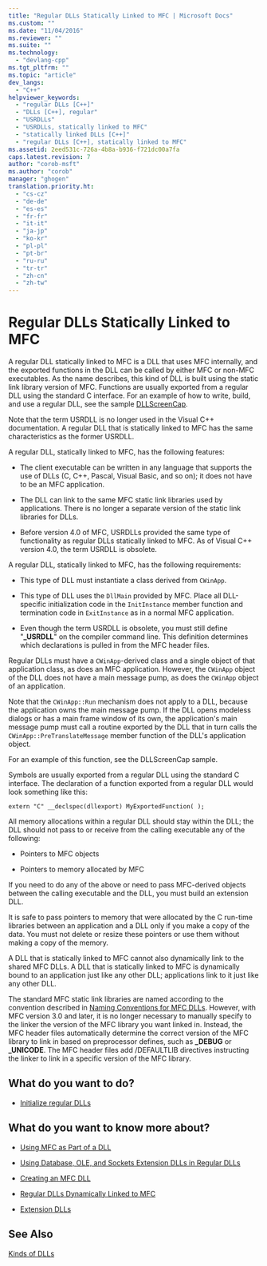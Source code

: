 ```yaml
---
title: "Regular DLLs Statically Linked to MFC | Microsoft Docs"
ms.custom: ""
ms.date: "11/04/2016"
ms.reviewer: ""
ms.suite: ""
ms.technology: 
  - "devlang-cpp"
ms.tgt_pltfrm: ""
ms.topic: "article"
dev_langs: 
  - "C++"
helpviewer_keywords: 
  - "regular DLLs [C++]"
  - "DLLs [C++], regular"
  - "USRDLLs"
  - "USRDLLs, statically linked to MFC"
  - "statically linked DLLs [C++]"
  - "regular DLLs [C++], statically linked to MFC"
ms.assetid: 2eed531c-726a-4b8a-b936-f721dc00a7fa
caps.latest.revision: 7
author: "corob-msft"
ms.author: "corob"
manager: "ghogen"
translation.priority.ht: 
  - "cs-cz"
  - "de-de"
  - "es-es"
  - "fr-fr"
  - "it-it"
  - "ja-jp"
  - "ko-kr"
  - "pl-pl"
  - "pt-br"
  - "ru-ru"
  - "tr-tr"
  - "zh-cn"
  - "zh-tw"
---
```

# Regular DLLs Statically Linked to MFC
A regular DLL statically linked to MFC is a DLL that uses MFC internally, and the exported functions in the DLL can be called by either MFC or non-MFC executables. As the name describes, this kind of DLL is built using the static link library version of MFC. Functions are usually exported from a regular DLL using the standard C interface. For an example of how to write, build, and use a regular DLL, see the sample [DLLScreenCap](http://msdn.microsoft.com/en-us/2171291d-3a50-403b-90a1-d93c2acb4f4a).  
  
 Note that the term USRDLL is no longer used in the Visual C++ documentation. A regular DLL that is statically linked to MFC has the same characteristics as the former USRDLL.  
  
 A regular DLL, statically linked to MFC, has the following features:  
  
-   The client executable can be written in any language that supports the use of DLLs (C, C++, Pascal, Visual Basic, and so on); it does not have to be an MFC application.  
  
-   The DLL can link to the same MFC static link libraries used by applications. There is no longer a separate version of the static link libraries for DLLs.  
  
-   Before version 4.0 of MFC, USRDLLs provided the same type of functionality as regular DLLs statically linked to MFC. As of Visual C++ version 4.0, the term USRDLL is obsolete.  
  
 A regular DLL, statically linked to MFC, has the following requirements:  
  
-   This type of DLL must instantiate a class derived from `CWinApp`.  
  
-   This type of DLL uses the `DllMain` provided by MFC. Place all DLL-specific initialization code in the `InitInstance` member function and termination code in `ExitInstance` as in a normal MFC application.  
  
-   Even though the term USRDLL is obsolete, you must still define "**_USRDLL**" on the compiler command line. This definition determines which declarations is pulled in from the MFC header files.  
  
 Regular DLLs must have a `CWinApp`-derived class and a single object of that application class, as does an MFC application. However, the `CWinApp` object of the DLL does not have a main message pump, as does the `CWinApp` object of an application.  
  
 Note that the `CWinApp::Run` mechanism does not apply to a DLL, because the application owns the main message pump. If the DLL opens modeless dialogs or has a main frame window of its own, the application's main message pump must call a routine exported by the DLL that in turn calls the `CWinApp::PreTranslateMessage` member function of the DLL's application object.  
  
 For an example of this function, see the DLLScreenCap sample.  
  
 Symbols are usually exported from a regular DLL using the standard C interface. The declaration of a function exported from a regular DLL would look something like this:  
  
```  
extern "C" __declspec(dllexport) MyExportedFunction( );  
```  
  
 All memory allocations within a regular DLL should stay within the DLL; the DLL should not pass to or receive from the calling executable any of the following:  
  
-   Pointers to MFC objects  
  
-   Pointers to memory allocated by MFC  
  
 If you need to do any of the above or need to pass MFC-derived objects between the calling executable and the DLL, you must build an extension DLL.  
  
 It is safe to pass pointers to memory that were allocated by the C run-time libraries between an application and a DLL only if you make a copy of the data. You must not delete or resize these pointers or use them without making a copy of the memory.  
  
 A DLL that is statically linked to MFC cannot also dynamically link to the shared MFC DLLs. A DLL that is statically linked to MFC is dynamically bound to an application just like any other DLL; applications link to it just like any other DLL.  
  
 The standard MFC static link libraries are named according to the convention described in [Naming Conventions for MFC DLLs](../build/naming-conventions-for-mfc-dlls.md). However, with MFC version 3.0 and later, it is no longer necessary to manually specify to the linker the version of the MFC library you want linked in. Instead, the MFC header files automatically determine the correct version of the MFC library to link in based on preprocessor defines, such as **_DEBUG** or **_UNICODE**. The MFC header files add /DEFAULTLIB directives instructing the linker to link in a specific version of the MFC library.  
  
## What do you want to do?  
  
-   [Initialize regular DLLs](../build/initializing-regular-dlls.md)  
  
## What do you want to know more about?  
  
-   [Using MFC as Part of a DLL](../mfc/tn011-using-mfc-as-part-of-a-dll.md)  
  
-   [Using Database, OLE, and Sockets Extension DLLs in Regular DLLs](../build/using-database-ole-and-sockets-extension-dlls-in-regular-dlls.md)  
  
-   [Creating an MFC DLL](../mfc/reference/mfc-dll-wizard.md)  
  
-   [Regular DLLs Dynamically Linked to MFC](../build/regular-dlls-dynamically-linked-to-mfc.md)  
  
-   [Extension DLLs](../build/extension-dlls-overview.md)  
  
## See Also  
 [Kinds of DLLs](../build/kinds-of-dlls.md)